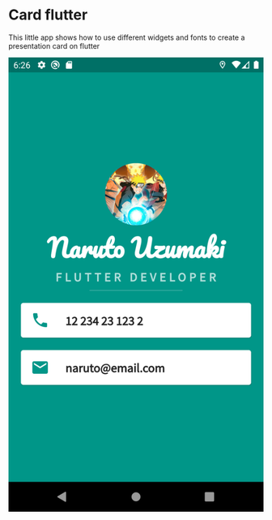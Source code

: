 # Card flutter

This little app shows how to use different widgets and fonts to create a presentation card on flutter

![card](/screenshots/card.png)

